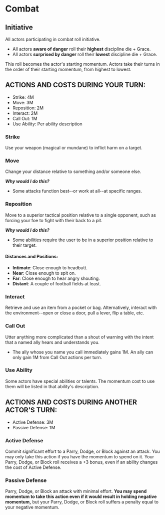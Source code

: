 # Combat

## Initiative

All actors participating in combat roll initiative.
- All actors **aware of danger** roll their **highest** discipline die + Grace. 
- All actors **surprised by danger** roll their **lowest** discipline die + Grace.

This roll becomes the actor's starting momentum. Actors take their turns in the order of their starting momentum, from highest to lowest.

## ACTIONS AND COSTS DURING YOUR TURN: 
- Strike: 4M
- Move: 3M
- Reposition: 2M
- Interact: 2M
- Call Out: 1M
- Use Ability: Per ability description

### Strike
Use your weapon (magical or mundane) to inflict harm on a target.

### Move
Change your distance relative to something and/or someone else.

***Why would I do this?***
- Some attacks function best--or work at all--at specific ranges.

### Reposition
Move to a superior tactical position relative to a single opponent, such as forcing your foe to fight with their back to a pit.

***Why would I do this?***
- Some abilities require the user to be in a superior position relative to their target.

#### Distances and Positions:
- **Intimate**: Close enough to headbutt.
- **Near**: Close enough to spit on.
- **Far**: Close enough to hear angry shouting.
- **Distant**: A couple of football fields at least.

### Interact
Retrieve and use an item from a pocket or bag. Alternatively, interact with the environment--open or close a door, pull a lever, flip a table, etc.

### Call Out
Utter anything more complicated than a shout of warning with the intent that a named ally hears and understands you.
- The ally whose you name you call immediately gains 1M. An ally can only gain 1M from Call Out actions per turn.

### Use Ability
Some actors have special abilities or talents. The momentum cost to use them will be listed in that ability's description.

## ACTIONS AND COSTS DURING ANOTHER ACTOR'S TURN: 
- Active Defense: 3M
- Passive Defense: 1M

### Active Defense
Commit significant effort to a Parry, Dodge, or Block against an attack. You may only take this action if you have the momentum to spend on it. Your Parry, Dodge, or Block roll receives a +3 bonus, even if an ability changes the cost of Active Defense.

### Passive Defense
Parry, Dodge, or Block an attack with minimal effort. **You may spend momentum to take this action even if it would result in holding negative momentum,** but your Parry, Dodge, or Block roll suffers a penalty equal to your negative momentum.
